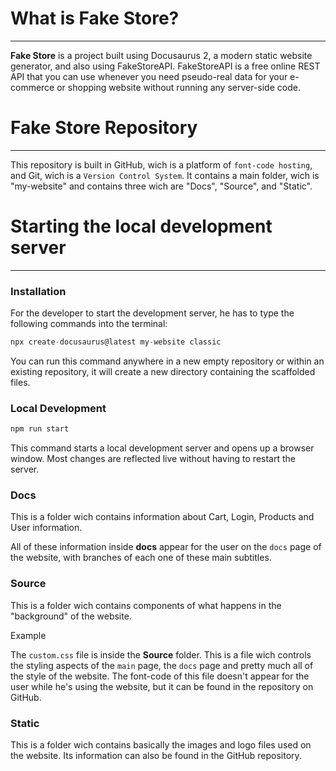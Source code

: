 # What is Fake Store?
---

**Fake Store** is a project built using Docusaurus 2, a modern static website generator, and also using FakeStoreAPI. FakeStoreAPI is a free online REST API that you can use whenever you need pseudo-real data for your e-commerce or shopping website without running any server-side code.

# Fake Store Repository
--- 

This repository is built in GitHub, wich is a platform of `font-code hosting`, and Git, wich is a `Version Control System`. It contains a main folder, wich is "my-website" and contains three  wich are "Docs", "Source", and "Static".

# Starting the local development server
---

### Installation

For the developer to start the development server, he has to type the following commands into the terminal:

```js
npx create-docusaurus@latest my-website classic
```
You can run this command anywhere in a new empty repository or within an existing repository, it will create a new directory containing the scaffolded files.

### Local Development

```js
npm run start
```
This command starts a local development server and opens up a browser window. Most changes are reflected live without having to restart the server.

### Docs

This is a folder wich contains information about Cart, Login, Products and User information. 

All of these information inside **docs** appear for the user on the `docs` page of the website, with branches of each one of these main subtitles.

### Source

This is a folder wich contains components of what happens in the "background" of the website.

<p class = "p_example">Example</p>

The `custom.css` file is inside the **Source** folder. This is a file wich controls the styling aspects of the `main` page, the `docs` page and pretty much all of the style of the website. The font-code of this file doesn't appear for the user while he's using the website, but it can be found in the repository on GitHub.

### Static

This is a folder wich contains basically the images and logo files used on the website. Its information can also be found in the GitHub repository.